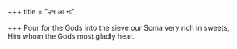 +++
title = "२१ आ नः"

+++
Pour for the Gods into the sieve our Soma very rich in sweets,  
     Him whom the Gods most gladly hear.